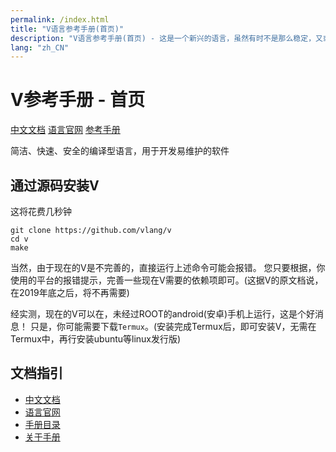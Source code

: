 ```yaml
---
permalink: /index.html
title: "V语言参考手册(首页)"
description: "V语言参考手册(首页) - 这是一个新兴的语言，虽然有时不是那么稳定，又或者许多功能还在实现途中，但是你不得不相信开源社区的强大！它来了，它改变着！ —— V lang"
lang: "zh_CN"
---
```

# V参考手册 - 首页

[中文文档](/docs.html)
[语言官网](https://vlang.io)
[参考手册](/menu/v.html)

简洁、快速、安全的编译型语言，用于开发易维护的软件

## 通过源码安装V

这将花费几秒钟

```
git clone https://github.com/vlang/v
cd v
make
```

当然，由于现在的V是不完善的，直接运行上述命令可能会报错。
您只要根据，你使用的平台的报错提示，完善一些现在V需要的依赖项即可。(这据V的原文档说，在2019年底之后，将不再需要)

经实测，现在的V可以在，未经过ROOT的android(安卓)手机上运行，这是个好消息！
只是，你可能需要下载`Termux`。(安装完成Termux后，即可安装V，无需在Termux中，再行安装ubuntu等linux发行版)

## 文档指引

- [中文文档](/docs.html)
- [语言官网](https://vlang.io)
- [手册目录](/menu/v.html)
- [关于手册](/about.html)

<script src="/script.js"></script>

